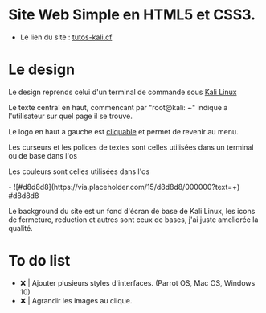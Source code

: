 # Site Web Simple en HTML5 et CSS3.
<ul>
  <li>
    Le lien du site : <a href = "http://tutos-kali.cf/">tutos-kali.cf</a>
  </li>
</ul>

# Le design

<p>Le design reprends celui d'un terminal de commande sous <a href = "https://www.kali.org/">Kali Linux</a></p>
<p>Le texte central en haut, commencant par "root@kali: ~" indique a l'utilisateur sur quel page il se trouve.</p>
<p>Le logo en haut a gauche est <a href="https://">cliquable</a> et permet de revenir au menu.</p>

<p>Les curseurs et les polices de textes sont celles utilisées dans un terminal ou de base dans l'os</p>
<p>Les couleurs sont celles utilisées dans l'os</p>
- ![#d8d8d8](https://via.placeholder.com/15/d8d8d8/000000?text=+) #d8d8d8
<p>Le background du site est un fond d'écran de base de Kali Linux, les icons de fermeture, reduction et autres sont ceux de bases, j'ai juste ameliorée la qualité.</p>


<h1>To do list</h1>
<ul>
  <li>❌ | Ajouter plusieurs styles d'interfaces. (Parrot OS, Mac OS, Windows 10)</li>
  <li>❌ | Agrandir les images au clique.</li>
</ul>
